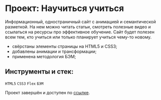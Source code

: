# Проект: Научиться учиться

Информационный, одностраничный сайт с анимацией и семантической разметкой. На нем можно читать статьи, смотреть полезные видео и ссылаться на ресурсы про эффективное обучение. Сайт будет полезен всем тем, кто учиться или только планирует учиться чему-то новому.

- свёрстаны элементы страницы на HTML5 и CSS3;
- добавлены анимации и трансформации;
- применена методология БЭМ;

## Инструменты и стек:
`HTML5` `CSS3` `Flex` `БЭМ`

Проект завершён и доступен по [ссылке](https://anzhelf.github.io/how-to-learn).
